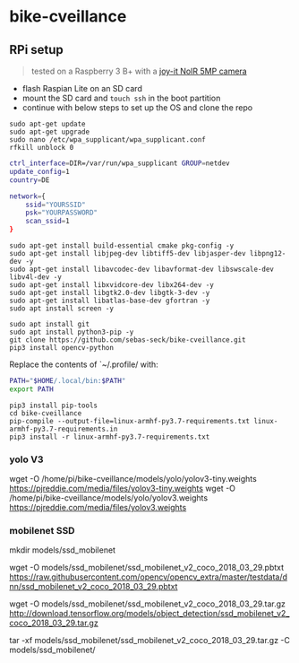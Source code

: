 # bike-cveillance

## RPi setup

> tested on a Raspberry 3 B+ with a [joy-it NoIR 5MP camera](https://www.conrad.de/de/p/joy-it-8mpcir-cmos-farb-kameramodul-passend-fuer-raspberry-pi-ir-zusatzlicht-1656365.html#productDescription)

- flash Raspian Lite on an SD card
- mount the SD card and `touch ssh` in the boot partition
- continue with below steps to set up the OS and clone the repo


```shell
sudo apt-get update
sudo apt-get upgrade
sudo nano /etc/wpa_supplicant/wpa_supplicant.conf
rfkill unblock 0
```

```bash
ctrl_interface=DIR=/var/run/wpa_supplicant GROUP=netdev
update_config=1
country=DE

network={
    ssid="YOURSSID"
    psk="YOURPASSWORD"
    scan_ssid=1
}
```


```shell
sudo apt-get install build-essential cmake pkg-config -y
sudo apt-get install libjpeg-dev libtiff5-dev libjasper-dev libpng12-dev -y
sudo apt-get install libavcodec-dev libavformat-dev libswscale-dev libv4l-dev -y
sudo apt-get install libxvidcore-dev libx264-dev -y
sudo apt-get install libgtk2.0-dev libgtk-3-dev -y
sudo apt-get install libatlas-base-dev gfortran -y
sudo apt install screen -y

sudo apt install git
sudo apt install python3-pip -y
git clone https://github.com/sebas-seck/bike-cveillance.git
pip3 install opencv-python
```

Replace the contents of `~/.profile/ with:

```bash
PATH="$HOME/.local/bin:$PATH"
export PATH
```

```shell
pip3 install pip-tools
cd bike-cveillance
pip-compile --output-file=linux-armhf-py3.7-requirements.txt linux-armhf-py3.7-requirements.in
pip3 install -r linux-armhf-py3.7-requirements.txt
```

### yolo V3
wget -O /home/pi/bike-cveillance/models/yolo/yolov3-tiny.weights https://pjreddie.com/media/files/yolov3-tiny.weights
wget -O /home/pi/bike-cveillance/models/yolo/yolov3.weights https://pjreddie.com/media/files/yolov3.weights

### mobilenet SSD
mkdir models/ssd_mobilenet

wget -O models/ssd_mobilenet/ssd_mobilenet_v2_coco_2018_03_29.pbtxt https://raw.githubusercontent.com/opencv/opencv_extra/master/testdata/dnn/ssd_mobilenet_v2_coco_2018_03_29.pbtxt

wget -O models/ssd_mobilenet/ssd_mobilenet_v2_coco_2018_03_29.tar.gz http://download.tensorflow.org/models/object_detection/ssd_mobilenet_v2_coco_2018_03_29.tar.gz

tar -xf models/ssd_mobilenet/ssd_mobilenet_v2_coco_2018_03_29.tar.gz -C models/ssd_mobilenet/

## 